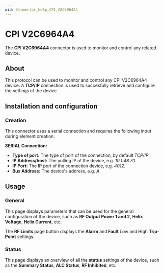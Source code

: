 ```yaml
---
uid: Connector_help_CPI_V2C6964A4
---
```


# CPI V2C6964A4

The **CPI V2C6964A4** connector is used to monitor and control any related device.

## About

This protocol can be used to monitor and control any CPI V2C6964A4 device. A **TCP/IP** connection is used to succesfully retrieve and configure the settings of the device.

## Installation and configuration

### Creation

This connector uses a serial connection and requires the following input during element creation:

**SERIAL Connection:**

- **Type of port:** The type of port of the connection, by default *TCP/IP*.
- **IP Address/host:** The polling IP of the device, e.g. *10.1.48.70*.
- **IP Port:** The IP port of the connection device, e.g. *4012*.
- **Bus Address:** The device's address, e.g. *A*.

## Usage

### General

This page displays parameters that can be used for the general configuration of the device, such as **RF Output Power 1 and 2**, **Helix Voltage**, **Helix Current**, etc.

The **RF Limits** page button displays the **Alarm** and **Fault** Low and High **Trip-Point** settings.

### Status

This page displays an overview of all the **status** settings of the device, such as the **Summary Status**, **ALC Status**, **RF Inhibited**, etc.
